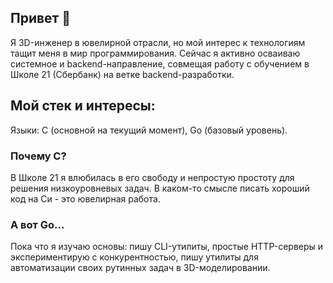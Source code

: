 ## Привет 👋
Я 3D-инженер в ювелирной отрасли, но мой интерес к технологиям тащит меня в мир программирования. Сейчас я активно осваиваю системное и backend-направление, совмещая работу с обучением в Школе 21 (Сбербанк) на ветке backend-разработки.

## Мой стек и интересы:
Языки: C (основной на текущий момент), Go (базовый уровень).
### Почему C? 
В Школе 21 я влюбилась в его свободу и непростую простоту для решения низкоуровневых задач. 
В каком-то смысле писать хороший код на Си - это ювелирная работа.

### А вот Go...
Пока что я изучаю основы: пишу CLI-утилиты, простые HTTP-серверы и экспериментирую с конкурентностью, пишу утилиты для автоматизации своих рутинных задач в 3D-моделировании.


